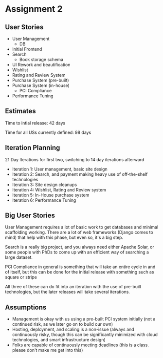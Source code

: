 # Assignment 2
## User Stories
- User Management
    - DB
- Initial Frontend
- Search
    - Book storage schema
- UI Rework and beautification
- Wishlist
- Rating and Review System
- Purchase System (pre-built)
- Purchase System (in-house)
    - PCI Compliance
- Performance Tuning
## Estimates
Time to intial release: 42 days

Time for all USs currently defined: 98 days
## Iteration Planning
21 Day Iterations for first two, switching to 14 day iterations afterward

- Iteration 1: User management, basic site design
- Iteration 2: Search, and payment making heavy use of off-the-shelf technologies
- Iteration 3: Site design cleanups
- Iteration 4: Wishlist, Rating and Review system
- Iteration 5: In-House purchase system
- Iteration 6: Performance Tuning
## Big User Stories
User Management requires a lot of basic work to get databases and minimal scaffolding working. There are a lot of web frameworks (Django comes to mind) that help with this phase, but even so, it's a big step.

Search is a really big project, and you always need either Apache Solar, or some people with PhDs to come up with an efficient way of searching a large dataset.

PCI Compliance in general is something that will take an entire cycle in and of itself, but this can be done for the initial release with something such as square or stripe

All three of these can do fit into an iteration with the use of pre-built technologies, but the later releases will take several iterations.
## Assumptions
- Management is okay with us using a pre-built PCI system initially (not a continued risk, as we later go on to build our own)
- Hosting, deployment, and scaling is a non-issue (always and continuously risky, though this can be significantly minimized with cloud technologies, and smart infrastructure design)
- Folks are capable of continuously meeting deadlines (this is a class. please don't make me get into this)